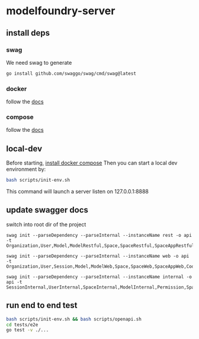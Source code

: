 # modelfoundry-server

## install deps
### swag
We need swag to generate

```bash
go install github.com/swaggo/swag/cmd/swag@latest
```

### docker
follow the [docs](https://docs.docker.com/engine/install/)

### compose
follow the [docs](https://docs.docker.com/compose/install/)

## local-dev
Before starting, [install docker compose](https://docs.docker.com/compose/install/linux/)
Then you can start a local dev environment by:
```bash
bash scripts/init-env.sh
```
This command will launch a server listen on 127.0.0.1:8888

## update swagger docs
switch into root dir of the project
```
swag init --parseDependency --parseInternal --instanceName rest -o api -t Organization,User,Model,ModelRestful,Space,SpaceRestful,SpaceAppRestful,BranchRestful,ActivityRestful

swag init --parseDependency --parseInternal --instanceName web -o api -t Organization,User,Session,Model,ModelWeb,Space,SpaceWeb,SpaceAppWeb,CodeRepo,ActivityWeb

swag init --parseDependency --parseInternal --instanceName internal -o api -t SessionInternal,UserInternal,SpaceInternal,ModelInternal,Permission,SpaceApp,ActivityInternal
```

## run end to end test
```bash
bash scripts/init-env.sh && bash scripts/openapi.sh
cd tests/e2e
go test -v ./...
```